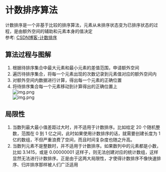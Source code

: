 # 计数排序算法
计数排序是一个非基于比较的排序算法，元素从未排序状态变为已排序状态的过程，是由额外空间的辅助和元素本身的值决定  
参考: [CSDN博客-计数排序](https://blog.csdn.net/justidle/article/details/104203972)
## 算法过程与图解
1. 根据待排序集合中最大元素和最小元素的差值范围，申请额外空间
2. 遍历待排序集合，将每一个元素出现的次数记录到元素值对应的额外空间内
3. 对额外空间内数据进行计算，得出每一个元素的正确位置
4. 将待排序集合每一个元素移动到计算得出的正确位置上  
![img.png](CountSortOne.png)  
![img.png](CountSortTwo.png)
## 局限性
1. 当数列最大最小值差距过大时，并不适用于计数排序。比如给定 20 个随机整数，范围在 0 到 1 亿之间，此时如果使用计数排序的话，就需要创建长度为 1 亿的数组，不但严重浪费了空间，而且时间复杂度也随之升高。
2. 当数列元素不是整数时，并不适用于计数排序。如果数列中的元素都是小数，比如 3.1415，或是 0.00000001 这样子，则无法创建对应的统计数组，这样显然无法进行计数排序。正是由于这两大局限性，才使得计数排序不像快速排序、归并排序那样被人们广泛适用
